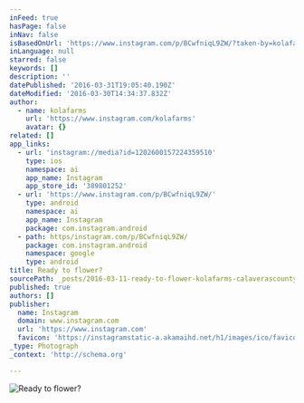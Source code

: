 ```yaml
---
inFeed: true
hasPage: false
inNav: false
isBasedOnUrl: 'https://www.instagram.com/p/BCwfniqL9ZW/?taken-by=kolafarms'
inLanguage: null
starred: false
keywords: []
description: ''
datePublished: '2016-03-31T19:05:40.190Z'
dateModified: '2016-03-30T14:34:37.832Z'
author:
  - name: kolafarms
    url: 'https://www.instagram.com/kolafarms'
    avatar: {}
related: []
app_links:
  - url: 'instagram://media?id=1202600157224359510'
    type: ios
    namespace: ai
    app_name: Instagram
    app_store_id: '389801252'
  - url: 'https://www.instagram.com/p/BCwfniqL9ZW/'
    type: android
    namespace: ai
    app_name: Instagram
    package: com.instagram.android
  - path: https/instagram.com/p/BCwfniqL9ZW/
    package: com.instagram.android
    namespace: google
    type: android
title: Ready to flower?
sourcePath: _posts/2016-03-11-ready-to-flower-kolafarms-calaverascounty-cannabiscommun.md
published: true
authors: []
publisher:
  name: Instagram
  domain: www.instagram.com
  url: 'https://www.instagram.com'
  favicon: 'https://instagramstatic-a.akamaihd.net/h1/images/ico/favicon.ico/7cdab0872b15.ico'
_type: Photograph
_context: 'http://schema.org'

---
```

![Ready to flower? ](https://s3-us-west-2.amazonaws.com/the-grid-img/p/d5f4b37a40e75fc56b9dddeacc949c4974cfc7ba.jpg)